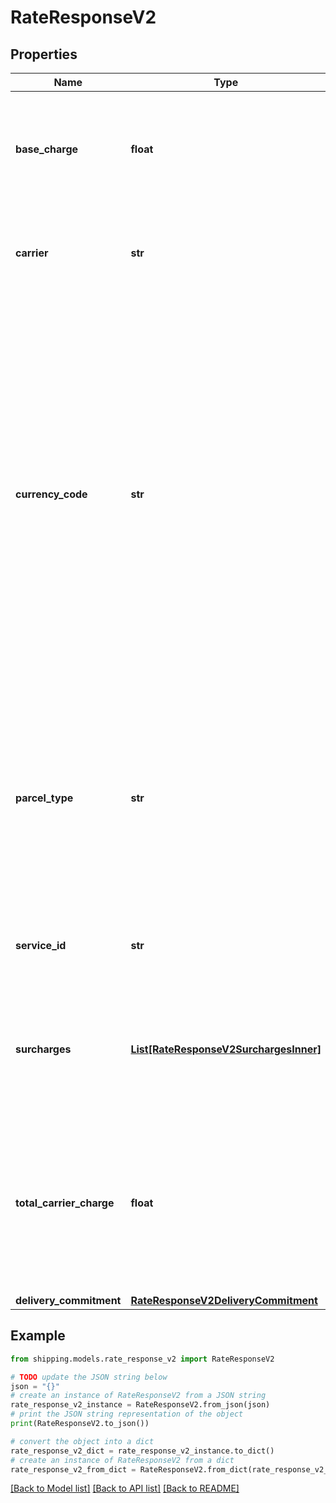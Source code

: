 # RateResponseV2


## Properties

Name | Type | Description | Notes
------------ | ------------- | ------------- | -------------
**base_charge** | **float** | The base service charge is payable to the carrier, excluding special service charges. | [optional] 
**carrier** | **str** | Carrier is a service used to transport the parcels or couriers from one place to another. | [optional] 
**currency_code** | **str** | A three-character (all uppercase letter) symbol of a currency according to the international ISO standard.&lt;br /&gt; As a rule, the first two letters denote the name of the country, and the third letter, the name of the currency thereof. For example, for US - the currency is Dollars and code is USD. Similarly for Canada, the currencycode is CAD, and for India, it is INR.  | [optional] 
**parcel_type** | **str** | Parcel Type is required for creating a shipment while rating a parcel, which varies as per Carrier selection.&lt;br /&gt; ParcelType have categories like Package, Envelopes, Paks, Boxes, Tube, etc. | [optional] 
**service_id** | **str** | The unique identifier given to the carrier specific service. | [optional] 
**surcharges** | [**List[RateResponseV2SurchargesInner]**](RateResponseV2SurchargesInner.md) | Additional fees or surcharges for the shipment. Each object in the array defines a surcharge and fee. | [optional] 
**total_carrier_charge** | **float** | The total amount payable to the carrier, including special service fees, surcharges, and any international taxes and duties, except as noted below: | [optional] 
**delivery_commitment** | [**RateResponseV2DeliveryCommitment**](RateResponseV2DeliveryCommitment.md) |  | [optional] 

## Example

```python
from shipping.models.rate_response_v2 import RateResponseV2

# TODO update the JSON string below
json = "{}"
# create an instance of RateResponseV2 from a JSON string
rate_response_v2_instance = RateResponseV2.from_json(json)
# print the JSON string representation of the object
print(RateResponseV2.to_json())

# convert the object into a dict
rate_response_v2_dict = rate_response_v2_instance.to_dict()
# create an instance of RateResponseV2 from a dict
rate_response_v2_from_dict = RateResponseV2.from_dict(rate_response_v2_dict)
```
[[Back to Model list]](../README.md#documentation-for-models) [[Back to API list]](../README.md#documentation-for-api-endpoints) [[Back to README]](../README.md)


